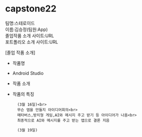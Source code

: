 # capstone22

팀명:스테로이드<br>
이름:김승정(팀원:App)<br>
졸업작품 소개 사이트:URL<br>
포트폴리오 소개 사이트:URL<p>
[졸업 작품 소개]
- 작품명
- Android Studio
- 작품 소개
- 작품의 특징
        
        (3월 16일)<br>
        무슨 앱을 만들지 아이디어회의<br>
        메타버스,방치형 게임,AI와 메시지 주고 받기 등 아이디어가 나옴<br>
        최종적으로 AI와 메시지를 주고 받는 앱으로 결론 지음
        
        (3월 19일)
        
        


